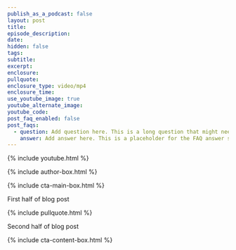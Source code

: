 ```yaml
---
publish_as_a_podcast: false
layout: post
title:
episode_description:
date:
hidden: false
tags:
subtitle:
excerpt:
enclosure:
pullquote:
enclosure_type: video/mp4
enclosure_time:
use_youtube_image: true
youtube_alternate_image:
youtube_code:
post_faq_enabled: false
post_faqs:
  - question: Add question here. This is a long question that might need to be wrapped or formatted differently.
    answer: Add answer here. This is a placeholder for the FAQ answer section.
---
```

{% include youtube.html %}

{% include author-box.html %}

{% include cta-main-box.html %}

First half of blog post

{% include pullquote.html %}

Second half of blog post

{% include cta-content-box.html %}

